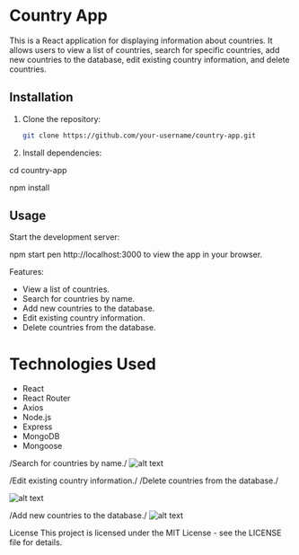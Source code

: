 # Country App

This is a React application for displaying information about countries. It allows users to view a list of countries, search for specific countries, add new countries to the database, edit existing country information, and delete countries.

## Installation

1. Clone the repository:

   ```bash
   git clone https://github.com/your-username/country-app.git


2. Install dependencies:

cd country-app

npm install

## Usage

Start the development server:

npm start
pen http://localhost:3000 to view the app in your browser.

Features:
- View a list of countries.
- Search for countries by name.
- Add new countries to the database.
- Edit existing country information.
- Delete countries from the database.


# Technologies Used

- React
- React Router
- Axios
- Node.js
- Express
- MongoDB
- Mongoose


/Search for countries by name./
![alt text](image-1.png)

/Edit existing country information./
/Delete countries from the database./


![alt text](image-3.png)

/Add new countries to the database./
![alt text](image-2.png)



License
This project is licensed under the MIT License - see the LICENSE file for details.




